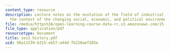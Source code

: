 ```yaml
---
content_type: resource
description: Lecture notes on the evolution of the field of industrial relations in
  the context of the changing social, economic, and political environments.
file: /media/https%3A/open-learning-course-data-rc.s3.amazonaws.com/15-676-work-employment-and-industrial-relations-theory-spring-2008/98a11539b315eb57a44dfb220aef285e_ses2_history.pdf
file_type: application/pdf
resourcetype: Document
title: ses2_history.pdf
uid: 98a11539-b315-eb57-a44d-fb220aef285e
---
```

